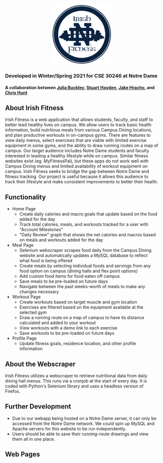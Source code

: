 <p align="center">
   <img src="assets/icons/Circle_Logo.png" alt="Irish Fitness" width="200"/>
</p>

### Developed in Winter/Spring 2021 for CSE 30246 at Notre Dame
#### A collaboration between [Julia Buckley](https://github.com/juliafbuckley), [Stuart Hayden](https://github.com/shayden2), [Jake Hracho](https://github.com/jhracho), and [Chris Hunt](https://github.com/chunt4)

## About Irish Fitness
   Irish Fitness is a web application that allows students, faculty, and staff to better lead healthy lives on campus. We allow users to track basic health information, build nutritious meals from various Campus Dining locations, and plan productive workouts in on-campus gyms. There are features to view daily menus, select exercises that are viable with limited exercise equipment in some gyms, and the ability to draw running routes on a map of campus.
  Our target audience includes Notre Dame students and faculty interested in leading a healthy lifestyle while on campus. Similar fitness websites exist (eg. MyFitnessPal), but these apps do not work well with Campus Dining menus and limited availability of workout equipment on campus. Irish Fitness seeks to bridge the gap between Notre Dame and fitness tracking. Our project is useful because it allows this audience to track their lifestyle and make consistent improvements to better their health.

## Functionality 
- Home Page
   - Create daily calories and macro goals that update based on the food added for the day
   - Track total calories, meals, and workouts tracked for a user with "Account Milestones"
   - "Daily Review" graph that shows the net calories and macros based on meals and workouts added for the day 
- Meal Page
   - Selenium webscraper scrapes food daily from the Campus Dining website and automatically updates a MySQL database to reflect what food is being offered
   - Create meals by selecting individual foods and servings from any food option on campus (dining halls and flex point options)
   - Add custom food items for food eaten off campus
   - Save meals to be pre-loaded on future days
   - Navigate between the past weeks-worth of meals to make any changes necessary
- Workout Page
   - Create workouts based on target muscle and gym location
   - Exercises are filtered based on the equipment available at the selected gym
   - Draw a running route on a map of campus to have its distance calculated and added to your workout
   - View workouts with a demo link to each exercise
   - Save workouts to be pre-loaded on future days
- Profile Page
   - Update fitness goals, residence location, and other profile information

## About the Webscraper
Irish Fitness utilizes a webscraper to retrieve nutritional data from daily dining hall menus. This runs via a cronjob at the start of every day. It is coded with Python's Selenium library and uses a headless version of Firefox.

## Further Development
- Due to our webapp being hosted on a Notre Dame server, it can only be accessed from the Notre Dame network. We could spin up MySQL and Apache servers for this website to be run independently.
- Users should be able to save their running-route drawings and view them all in one place.

## Web Pages
